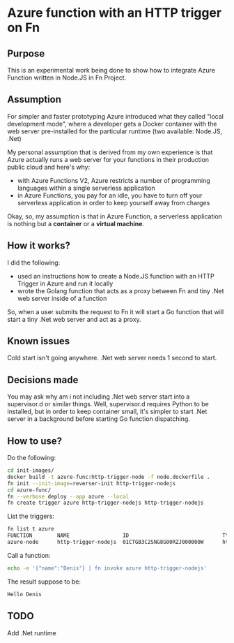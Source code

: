 Azure function with an HTTP trigger on Fn
=========================================

Purpose
-------
This is an experimental work being done to show how to integrate Azure Function written in Node.JS in Fn Project.

Assumption
----------
For simpler and faster prototyping Azure introduced what they called "local development mode", where a developer gets 
a Docker container with the web server pre-installed for the particular runtime (two available: Node.JS, .Net)

My personal assumption that is derived from my own experience is that Azure actually runs a web server for your functions in their production public cloud
and here's why:

 - with Azure Functions V2, Azure restricts a number of programming languages within a single serverless application
 - in Azure Functions, you pay for an idle, you have to turn off your serverless application in order to keep yourself away from charges

Okay, so, my assumption is that in Azure Function, a serverless application is nothing but a **container** or a **virtual machine**.

How it works?
-------------
I did the following:

 - used an instructions how to create a Node.JS function with an HTTP Trigger in Azure and run it locally
 - wrote the Golang function that acts as a proxy between Fn and tiny .Net web server inside of a function

So, when a user submits the request to Fn it will start a Go function that will start a tiny .Net web server and act as a proxy.

Known issues
------------
Cold start isn't going anywhere. .Net web server needs 1 second to start.

Decisions made
--------------
You may ask why am i not including .Net web server start into a supervisor.d or similar things.
Well, supervisor.d requires Python to be installed, but in order to keep container small, it's simpler to start .Net server in a background before starting Go function dispatching.

How to use?
-----------

Do the following:
```bash
cd init-images/
docker build -t azure-func:http-trigger-node -f node.dockerfile .
fn init --init-image=reverser-init http-trigger-nodejs
cd azure-func/
fn --verbose deploy --app azure --local
fn create trigger azure http-trigger-nodejs http-trigger-nodejs
```

List the triggers:
```bash
fn list t azure
FUNCTION        NAME                 ID                              TYPE    SOURCE                ENDPOINT
azure-node      http-trigger-nodejs  01CTGB3C2SNG8G00RZJ000000W      http    /http-trigger-nodejs  http://localhost:8080/t/azure/http-trigger-nodejs
```

Call a function:
```bash
echo -e '{"name":"Denis"} | fn invoke azure http-trigger-nodejs'
```

The result suppose to be:
```bash
Hello Denis
```

TODO
----
Add .Net runtime
